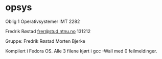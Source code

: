 # opsys

Oblig 1 Operativsystemer IMT 2282

Fredrik Røstad
frer@stud.ntnu.no
131212

Gruppe: 
Fredrik Røstad
Morten Bjerke



Kompilert i Fedora OS.
Alle 3 filene kjørt i gcc -Wall med 0 feilmeldinger.

